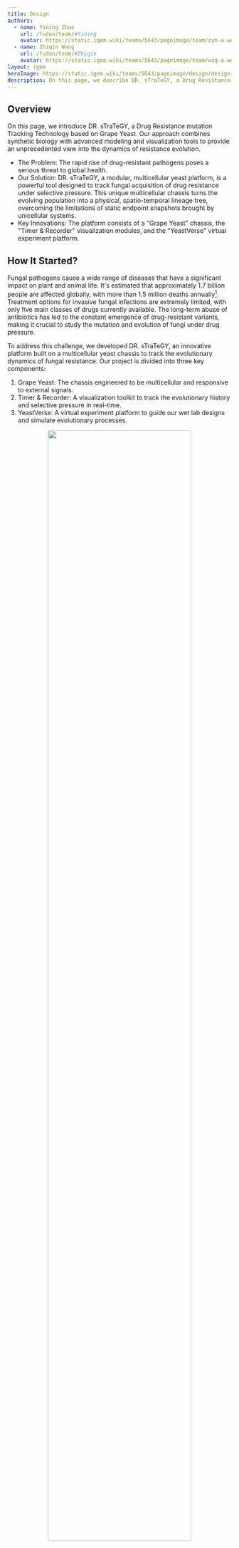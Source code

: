 ```yaml
---
title: Design
authors:
  - name: Yining Zhao
    url: /fudan/team/#Yining
    avatar: https://static.igem.wiki/teams/5643/pageimage/team/zyn-a.webp
  - name: Zhiqin Wang
    url: /fudan/team/#Zhiqin
    avatar: https://static.igem.wiki/teams/5643/pageimage/team/wzq-a.webp
layout: igem
heroImage: https://static.igem.wiki/teams/5643/pageimage/design/design-headmap.webp
description: On this page, we describe DR. sTraTeGY, a Drug Resistance mutation Tracking Technology based on Grape Yeast.
---
```


<script setup>
import ChromosomeVisualization from '../.vitepress/components/ChromosomeVisualization.vue'
</script>

## Overview

On this page, we introduce DR. sTraTeGY, a Drug Resistance mutation Tracking Technology based on Grape Yeast. Our approach combines synthetic biology with advanced modeling and visualization tools to provide an unprecedented view into the dynamics of resistance evolution.

- The Problem: The rapid rise of drug-resistant pathogens poses a serious threat to global health.
- Our Solution: DR. sTraTeGY, a modular, multicellular yeast platform, is a powerful tool designed to track fungal acquisition of drug resistance under selective pressure. This unique multicellular chassis turns the evolving population into a physical, spatio-temporal lineage tree, overcoming the limitations of static endpoint snapshots brought by unicellular systems.
- Key Innovations: The platform consists of a "Grape Yeast" chassis, the "Timer & Recorder" visualization modules, and the "YeastVerse" virtual experiment platform.

## How It Started?

Fungal pathogens cause a wide range of diseases that have a significant impact on plant and animal life. It's estimated that approximately 1.7 billion people are affected globally, with more than 1.5 million deaths annually[^1]. Treatment options for invasive fungal infections are extremely limited, with only five main classes of drugs currently available. The long-term abuse of antibiotics has led to the constant emergence of drug-resistant variants, making it crucial to study the mutation and evolution of fungi under drug pressure.

To address this challenge, we developed DR. sTraTeGY, an innovative platform built on a multicellular yeast chassis to track the evolutionary dynamics of fungal resistance. Our project is divided into three key components:

1. Grape Yeast: The chassis engineered to be multicellular and responsive to external signals.
2. Timer & Recorder: A visualization toolkit to track the evolutionary history and selective pressure in real-time.
3. YeastVerse: A virtual experiment platform to guide our wet lab designs and simulate evolutionary processes.

<div style="text-align: center;" id="fig1">
    <img src="https://static.igem.wiki/teams/5643/pageimage/design/fig1-dr-strategy.webp" style="width:80%">
    <div>
        <span style="color:gray">Figure 1. DR. sTraTeGY overview</span>
        <br><br>
    </div>
</div>



## Constructing the Grape Yeast

### What is the Grape Yeast

To study fungal evolution, we focused on *Saccharomyces cerevisiae*, a classic model organism for eukaryotes and a widely used chassis in synthetic biology. It offers significant advantages, including a fully sequenced genome, mature genetic tools[^2], and a non-pathogenic nature with conserved resistance mechanisms[^3].  However, traditional methods that based on unicellular yeast like bulk sequencing provide only a static endpoint snapshot of evolving populations, making it challenging to capture low-frequency mutations or the real-time emergence of complex traits[^4].

To overcome this, we designed the Grape Yeast—a new modular chassis based on a multicellular yeast system[^5]. The multicellular structure of the Grape Yeast is what differentiates DR. sTraTeGY from traditional methods. While unicellular models provide only a static endpoint snapshot of evolving populations, the Grape Yeast cluster, when combined with our visualization modules, functions as a spatio-temporal lineage recorder. The physical linkage between mother and daughter cells allows us to observe a tree of resistance evolution in a single cluster, where the [Timer](#timer-tracking-cell-lineage) tracks cell lineage and the [Recorder](#recorder) logs selective pressure at different points in that lineage. This provides an unprecedented, real-time view into the dynamics of resistance evolution that low-frequency mutations or complex traits would mask in a conventional bulk culture.

We engineered this chassis through a simple four-module approach that allows us to achieve key functions: multicellularity development, external signal response, cluster size control, and individual diversity control.  In essence, these designs provide synthetic biology with a new chassis organism. Unlike conventional unicellular chassis that act mainly as simple cell factories, the multicellular Grape Yeast presents an efficient, controllable, and scalable engineered biological system. It functions more like an organized multicellular body—with spatial structure and division of labor among cells—similar to the natural paradigms of plants, animals, fungi, and algae. This highlights its potential not only as a production platform but also as a foundational model for exploring multicellular engineering.

<div style="text-align: center;" id="fig2">
    <img src="https://static.igem.wiki/teams/5643/pageimage/design/figure2-grapeyeast.webp" style="width:80%">
    <div>
        <span style="color:gray">Figure 2. Constructing the Grape Yeast</span>
        <br><br>
    </div>
</div>




### Module 1—Multicellularity Development

#### Inspiration and Mechanistic Basis

The earliest description of multicellularity in yeast was reported by Ratcliff et al.[^24], which served as the primary inspiration for our project. In that seminal study, Saccharomyces cerevisiae (strain Y55) was subjected to gravity-based selection, favoring cells with a rapid sedimentation phenotype. Multicellular aggregates were observed after just 60 transfers.

Subsequent reports have revealed a strong correlation between this emergent multicellularity and the loss-of-function of the ACE2 gene. Furthermore, during the process of directed evolution, it was consistently observed that diploid yeast rapidly evolve to become tetraploid.

To ensure the stability of the introduced genes in our chassis, we decided to integrate the modules into the genome. However, given the time constraints and the fact that *S. cerevisiae* naturally exhibits highly efficient homologous recombination, we strategically chose to rely on this endogenous mechanism instead of introducing the additional CRISPR-Cas9 system(which might cause safety problems) this year. This approach was adapted from the yeast modular DNA assembly methods described by Lee et al. [^6] and Shaw et al. [^7].

#### *ACE2* Deletion

To validate the feasibility of a multifunctional multicellular chassis, we first used homologous recombination to knock out the  *ACE2* gene in the Y55 strain (a unicellular yeast).

*ACE2* encodes a transcription factor that, when disrupted, prevents mother-daughter cell separation after budding[^8], leading to the formation of a multicellular yeast system. 

We confirmed the successful knockout by observing the formation of multicellular clusters, clearly visualized through cell wall staining under a microscope.


### Module2— External Signal Response

Endogenous signaling pathway play central roles in regulating efflux pumps, cell wall remodeling, and stress responses, thereby fundamentally shaping fungal drug resistance[^10]. This underscores the critical importance of external signal perception and membrane context in fungal biology. Building on this understanding, we introduced two key modifications into the Grape Yeast chassis: 

(1) the HsDOR-PRP signaling pathway: The HsDOR-PRP system endows the chassis with the ability to respond to specific external chemical signals.

(2) Membrane Re-engineering: The substitution of native ergosterol with cholesterol. This modification not only facilitates the proper function of human GPCRs but also mimics a drug-resistant fungal membrane phenotype, enhancing its comparability with mammalian cells.

Collectively, these two modules transform the Grape Yeast into more than a synthetic biology system—it emerges as a novel multicellular chassis with high value for drug resistance studies and cross-species translatability.


#### 1) Rewiring the Pheromone Response: HsDOR Integration

Sensing and responding to environmental cues is essential for fungal adaptation and for enabling advanced synthetic regulation. In this module, we extended the native signal transduction network to create a versatile interface that the community can later use to detect signals from other organisms or the environment. Given that G-protein coupled receptors (GPCRs) are among the most frequent drug targets in humans, they are particularly physiologically relevant targets for synthetic biology.

Based on previous studies (Bean et al., 2022)[^11], we engineered yeast to activate to their native pheromone response pathway (PRP) via a heterologous GPCR, thereby triggering a MAPK signaling cascade and enhancing the expression of Ste12-regulated genes(Figure 3).

While a complete modification of the GPCR system would ideally require the knockout of a series of genes such as Ste2 to restrict native GPCR expression, due to the time constraints of the iGEM competition, we focused on the most critical modifications: We replaced *ACE2* with the human &delta; opioid receptor (*HsDOR*, BBa_256S6J1M) and coupled it to the PRP via a Gpa1 chimera(BBa_254K9906) in which five key residues were replaced with those from Gi&alpha; to ensure functional heterologous coupling.

<div style="text-align: center;" id="fig3">
    <img src="https://static.igem.wiki/teams/5643/pageimage/design/gpcr1007.webp" style="width:80%">
    <div>
        <span style="color:gray">Figure 3. Mechanism of external signal response.We rewired the yeast pheromone response pathway by replacing ACE2 with human δ opioid receptor (HsDOR) and coupling it via a Gpa1–Giα3 chimera, enabling MAPK activation and validated by the agonist SNC80</span>
        <br><br>
    </div>
</div>

We validated this pathway using the small molecule agonist SNC80 [^11].The system activates the MAPK cascade and the STE12 transcription factor to regulate downstream genes. To confirm this, we quantified FUS3 and STE2 expression by qPCR[^25] (Table 1), as both are well-known Ste12 targets that indicate pathway activation.


<div style="text-align: center;">
        <span style="color:gray">Table 1. Primers used for the qPCR validation</span>
        <br>
</div>

| Gene/Reference Gene | Forward Primer (5’&rarr;3’)   | Reverse Primer (5’&rarr;3’)   |
| ------------------- | ------------------------ | ------------------------ |
| FUS3                | 5-GAGCTAATGCAGACAGATTTA    | 5-CACTTTCACTGCTCTCAAG      |
| STE2                | 5-CCTTCTTGTGGCTTCTATTG     | 5-CGTCAGCATCAAACCTATC      |
| 5S                  | 5-GTTGCGGCCATATCTACCAGAAAG | 5-CGTATGGTCACCCACTACACTACT |


#### 2)Yeast Membrane Engineering

The ergosterol biosynthesis pathway is crucial, with *ERG6* and *ERG5* defining membrane sterol composition and influencing the expression and functionality of heterologously expressed human GPCRs. Crucially, elevated ergosterol levels disrupt the proper integration and function of GPCRs in the yeast membrane. Consequently, deleting *ERG5/6* and redirecting sterol flux toward cholesterol significantly enhances receptor efficiency[^11]. 

To leverage this for our application, we deleted *ERG5/6* and added TDH3p-driven zebrafish genes (*DHCR7/24*:BBa_25RCU5CB and BBa_25FOVO4C) through homologous recombination. This modification blocks ergosterol production and redirects zymosterol to cholesterol, which is necessary for the human receptor to function properly[^11]. We confirmed this modification using cholesterol staining.

Furthermore, the resulting reduced ergosterol content mimics a phenotype associated with antifungal drug resistance[^12], offering a platform to investigate the impact of membrane composition on drug sensitivity and to identify non-ergosterol-related targets.



### Module 3—Controlling Individual Diversity

Genomic instability can cause fungi to acquire multiple drug resistances in a short period. For example, changes in chromosome ploidy (e.g. from diploid to haploid) can result in the loss of sensitive genes, contributing to multi-drug resistance[^14]. Similarly, chromosome duplication can result in the upregulation of resistance-related genes[^26]. These findings suggest a strong correlation between ploidy and drug resistance.

To simulate this phenomenon, we introduced two strategies to control chromosomal ploidy.

First, we introduced the meiosis-inducing gene IME1(BBa_250R9OVR) under the control of a pTet2 promoter or pCUP1 promoter. Ime1 is an essential transcriptional activator for meiosis-specific gene expression. By interacting with other transcription factors, it activates genes involved in the meiotic process[^15]. We verified this module through cell size analysis and PI staining observed under a microscope.



<div style="text-align: center;" id="fig4">
    <img src="https://static.igem.wiki/teams/5643/pageimage/design/fig-ime1-compressed.webp" style="width:80%">
    <div>
        <span style="color:gray">Figure 4. Use Ime1 to control individual diversity</span>
        <br><br>
    </div>
</div>

Previous research has shown that during gravity-based selection, the Y55 (*ACE2* &Delta;) strain undergoes a ploidy shift from diploid (2x) to tetraploid (4x)[^9]. To mimic the liquid environment where drug resistance evolves in vivo, we further investigated the ploidy stability of the tetraploid Y55 strain during gravity-based passaging under G418 selection pressure. To isolate the specific effects of the antibiotic, we also performed comparative passaging experiments under both selective (G418) and non-selective (G418-free) conditions.


### Module 4—Controlling Cluster Size

To enhance controllability and safety, we introduced *BAX*(BBa_K5441013), an apoptosis-inducing protein, under the control of a pTet2 promoter or a pCUP1 promoter.

Bax is a pro-apoptotic member of the Bcl-2 protein family. When expressed in *S. cerevisiae*, it induces cell apoptosis via a mitochondria-mediated pathway[^13]. 
 
This mechanism allows us to control the size of our clusters and, when required, induce the apoptosis of the entire system. 

We verified the module's effectiveness by observing and analyzing the cluster size under a confocal microscope .

<div style="text-align: center;" id="fig5">
    <img src="https://static.igem.wiki/teams/5643/pageimage/design/fig-bax-compressed.webp" style="width:80%">
    <div>
        <span style="color:gray">Figure 5. Use BAX to control the cluter size</span>
        <br><br>
    </div>
</div>


## Visualize the Evolution: The Timer & Recorder Extension

Our project features two simple yet powerful visualization modules designed to track evolutionary history and mutations. They can be directly integrated into the Grape Yeast chassis by replacing  *ACE2* or inserted at other desired locations.

### Timer: Tracking Cell Lineage

Microscopic observation alone cannot reveal the chronological relationship between two neighboring cells. To overcome this limitation, we developed the Timer module, which visually records a single cell's life cycle in real-time. 

The TU Timer (BBa_25AT6YR4) consists of an AI-optimized Ash1 promoter (Ash1 AIpro,BBa_25VHXKNL), a modified mCherry fluorescent protein(BBa_25TQG9WZ), the Ash1 3'UTR, and the ScENO1 terminator(BBa_K2753051).

The Timer matures in daughter cells based on model-guided selection of the Ash1 AIpro promoter (see [Model page](/model/)), and, together with the modified mCherry (see [Improved Part page](/improve/)), enables visualization of the cell life cycle.



<div style="text-align: center;" id="fig6">
    <img src="https://static.igem.wiki/teams/5643/pageimage/design/timer1008.avif" style="width:80%">
    <div>
        <span style="color:gray">Figure 6. Design of the Timer.The Timer module enables real-time visualization of a cell’s life cycle, shifting from blue to red fluorescence specifically in daughter cells after division.</span>
        <br><br>
    </div>
</div>





<h3 id="recorder">Recorder: Recording Selective Pressure</h3>

#### 1) Building the Recorder

To intuitively record the pressure at different chromosomal loci during evolution, we developed the Recorder module. It contains a promoter designed to record mutations and a reporter fluorescent protein. We hypothesized that mutations in the promoter would affect the expression level of the reporter protein, allowing us to quantify the pressure by measuring fluorescence intensity. 

To impose stress, we applied ethyl methanesulfonate (EMS) mutagenesis to yeast, which predominantly induces single-nucleotide polymorphisms (SNPs)(G/C->A/T), the most common mutation type in *S. cerevisiae*[^20].

To identify the optimal reporter configuration, we constructed a combinatorial library, testing four distinct promoters[^21] with seven of our EMS-optimized fluorescent proteins(The sequences of these proteins were designed to be EMS-resistant to eliminate the direct impact of EMS on their fluorescence; see our Software page
for details.). This promoter set was specifically chosen to capture a range of expression dynamics under EMS mutagenesis.Menawhile, to isolate the effects of the promoter-reporter interaction, a single, consistent terminator was used across all constructs, as its contribution to expression variance was presumed to be minor compared to that of the promoters[^6] [^23].

We screened 28 combinations of four promoters and seven optimized fluorescent proteins after EMS mutagenesis by FACS analysis and selected the combination with the most significant change in brightness and named it the TU Recorder.

<div style="text-align: center;">
        <span style="color:gray">Table 2. Optimized Fluorescent Proteins and Promoters for the Recorder Module</span>
        <br>
</div>

| DNA NAME           | DESCRIPTION                              | EXCITATION WAVELENGTH (NM) | EMISSION WAVELENGTH (NM) | Part ID      |
| ------------------ | ---------------------------------------- | -------------------------- | ------------------------ | ------------ |
| EMSfp383           | Optimized eBFP2 to resist EMS.           | 383                        | 448                      | BBa_25F6RD26 |
| EMSfp399           | Optimized Bluebonnet2 to resist EMS.     | 399                        | 454                      | BBa_25M2Z9H7 |
| EMSfp499           | Optimized mSG to resist EMS.             | 499                        | 510                      | BBa_25IB5O7X |
| EMSfp506           | Optimized NeolGreen to resist EMS.       | 506                        | 517                      | BBa_25FAVHQY |
| EMSfp569           | Optimized mScarlet to resist EMS.        | 569                        | 594                      | BBa_25TYRLM9 |
| EMSfp642           | Optimized smURFP to resist EMS.          | 642                        | 670                      | BBa_25GARG3E |
| EMSfp643           | Optimized miRFP670-2 to resist EMS.      | 643                        | 670                      | BBa_2599SI53 |
| **Promoters**[^21] |                                          |                            |                          |              |
| pOST1              | Remains stable                           |                            |                          | BBa_259JX52V |
| pRNR2              | Tends to decrease expression             |                            |                          | BBa_K3748013 |
| pSTM1              | Tends to increase expression             |                            |                          | BBa_K530004 |
| pTDH3              | A strong constitutive benchmark promoter |                            |                          | BBa_K3190001 |



#### 2) Long-Term Natural Evolution Tracking

To study its stability and performance in different genomic environments, we integrated the TU Recorder into a "simplified grape yeast" strain(with only *ACE2* removed), covering all 16 chromosomes. We selected sixteen chromosomal integration sites (one per chromosome), including both neutral “safe sites” without functional roles and "dangerous sites" that replace non-essential genes. 

To accurately reflect the natural genomic pressure during long-term evolution, the neutral sites—adapted from Shaw et al.[^7]—were chosen for their minimal influence on host physiology.

Following the reference dataset (Puddu et al., *Nature*, 2019)[^22], we introduced six risk loci whose deletion was reported to increase genome instability. In that study, 4,732 yeast knockout strains were sequenced to assess how the loss of each non-essential gene influences genome integrity, revealing frequent copy-number variations, nuclear–mitochondrial crosstalk, and adaptive chromosomal rearrangements.

We were particularly interested in such genomic alterations, as chromosomal duplication and rearrangement are closely related to the emergence of drug resistance—yeast often adapts to the environment by duplicating or losing the function of parts of its chromosomes. Based on the supplementary information, we selected loci whose gene deletions affect the ploidy or number of chromosomal rearrangements detected (GCR) on other chromosomes. For instance, replacing *SWI4* on chromosome V—a key subunit of the cell-cycle–dependent transcription complex that binds CCB elements with *SWI6*—alters the ploidy of chromosome II (2 &rarr; 2.65) and increases GCR to 5. Further details can be found in the Supporting Information.

In this iteration, we no longer relied on EMS mutagenesis. Instead, we used long-term cultivation and selective pressure to induce the natural evolution of the strain to a diploid state. By utilizing FACS analysis, we were able to track changes in fluorescence over a period of seven days or more, allowing us to reconstruct the population's dynamics like reading a flight recorder.

#### 3)Special Design for Homology Arm Entry

The Yeast Toolkit (YTK) and MoClo systems facilitate the construction of transcriptional units (TUs) by using standardized Level 1 assembly methods, such as the 234r GFP dropout cassette designed to accept Type 2 (Promoter), Type 3 (CDS), and Type 4 (Terminator) parts. However, efficiently swapping or integrating different homologous arms (HAs) into the final assembled plasmid presents a separate challenge. 

##### Homology Arm Entry Vector

To address this, we designed a dedicated Homology Arm Entry Vector based on pMTK078 (Shaw et al., 2023)[^7] and inspired by Sorida et al. (2023)[^27]. Our design incorporates two distinct cloning strategies: 
1) we introduced two Type IIP restriction enzymes sites, XhoI and XbaI, at the 5' end of the original 5' HA and the 3' end of the original 3' HA respectively, under whose digestion the whole 5'HA-Inserted Fragment-3'HA will be released; 
2) at the other end of 5'/3' HA, [BsmBI](https://www.neb.com/en/products/r0739-bsmbi-v2) sites are designed to release original 5'/3' HA and generate 4-nt flanks. 

All the flanks produced in this section do not overlap with any standard ends in YTK or the Multiplex Yeast Toolkit (MYT), so they will not conflict with other assembly and therefore ensured specific and correct ligation.

##### Standard preexisting 5'/3' Homology Arms

To replace the original HA and to enable [BsmBI](https://www.neb.com/en/products/r0739-bsmbi-v2) assembly into the entry vector, primers for amplifying preexisting HA should be designed as illustrated in Fig.7 . Please note that the 4-nt at the end of primers should not be omitted, for they are essential for effective enzyme cleaving.

For 3'HA, we specially introduced two reversed [BbsI](https://www.thermofisher.com/order/catalog/product/FD1014) site, which can adapt to the MYT system in Shaw et al. (2023)[^7] for introducing selective marker. In addition, though not used in our project, we leave a PstI site, a design used in Shaw  et al. (2023)[^7] for transposition of gRNA arrays, which could be utilized if further researchers require.

<div style="text-align: center;" id="fig7">
    <img src="https://static.igem.wiki/teams/5643/pageimage/design/golden.webp" style="width:80%">
    <div>
        <span style="color:gray">Figure 7. Structure of Homology Arm Entry plasmid and Assembly of New Homology Arm..</span>
        <br><br>
    </div>
</div>

- For experiment details, please visit [Experiments | Fudan](/experiments/). The whole process could be completed without an intermediate purification step, which is both convenient and highly-efficient.

##### Verification for Integration in Yeasts

While Shaw et al.[^7] included additional barcodes within their homology arms primarily for PCR amplification and high-throughput, multiplexed quality control, our Recorder module has different priorities. Since our project only required verifying a few integrated sites and our construct was sensitive to DNA burden, we opted for a targeted integration analysis that avoids non-functional sequence additions.

We used two primer sets to confirm correct integration via junction analysis. The 5H Forward / 3H Reverse primers anneal to the native genome sequence, while the 5H Reverse / 3H Forward primers anneal to the inserted construct (specifically, the ConLS and AgTEF Terminator sequences)（Fig. 8）. This arrangement ensures that only precise integration at the target locus is amplified, yielding a band of near 500 bp. Native strains or off-target integrations will result in no amplification. 


<div style="text-align: center;" id="fig8">
    <img src="https://static.igem.wiki/teams/5643/pageimage/design/gg-l.webp" style="width:80%">
    <div>
        <span style="color:gray">Figure 8. Design of colony PCR primers for verification of chromosomal integrations.</span>
        <br><br>
    </div>
</div>


## Cloning Strategy

In our previous projects, our teams were used to Gibson Assembly for DNA construction. This year, however, we opted to utilize Golden Gate (GG) Assembly, primarily because GG's use of standardized Type IIS restriction sites eliminates the need to redesign homology arms for every new assembly junction, thereby enabling rapid, combinatorial construction and part reusability. 

Besides, GG offers crucial technical superiority by maintaining high fidelity even with difficult sequences (such as repetitive regions or secondary structures), effectively assembling small fragments, and ensuring vector integrity by avoiding 5′ exonuclease damage, all of which accelerated our timeline and ensured the system's required high fidelity[^27].



## YeastVerse: Our Virtual Experiment Platform

Throughout this project, we fully embraced the "dry lab guiding wet lab" approach by creating [YeastVerse](/model/), our virtual yeast simulation platform. YeastVerse, a portmanteau for "Yeast Metaverse," was used extensively to simulate the growth, division, protein expression, and external signal response of both Grape Yeast and normal unicellular yeast. This guided our wet lab work and visually demonstrated the advantage of Grape Yeast in tracking evolutionary history. YeastVerse is a powerful platform with various functional modules and adjustable parameters, serving as the "zero-th machine" for our Grape Yeast chassis. Please check our [model page](/model/) for more details.

<div style="text-align: center;" id="fig9">
    <img src="https://static.igem.wiki/teams/5643/pageimage/design/fig6-yeast-verse.webp" style="width:80%">
    <div>
        <span style="color:gray">Figure 9. Use digital YeastVerse to guide our wet lab.Once we have an idea, we first conduct background research and collect relevant data. Then, we input this data into Yeastverse and obtain feedback, which helps guide the design and implementation of our wet lab experiments.</span>
        <br><br>
    </div>
</div>



## Summary

  - We successfully engineered a novel yeast chassis, the Grape Yeast, for studying fungal mutation and evolution under drug pressure. The modular design, including control modules and external signal interfaces, gives it unlimited potential for further modifications.

  - We developed two powerful extension modules, the Timer and Recorder, to visualize cell lineage and evolutionary pressure, respectively. These modules are designed as flexible plugins that can be widely used by the iGEM community.

  - We built the YeastVerse virtual simulation platform to guide our wet lab experiments. As the ""zero-th machine" for Grape Yeast, YeastVerse can be widely used for various experimental tests, providing crucial support for wet lab works.



## Reference

[^1]: Brown, G. D., Denning, D. W., Gow, N. A., Levitz, S. M., Netea, M. G., & White, T. C. (2012). Hidden killers: human fungal infections. *Science translational medicine*, *4*(165), 165rv13. DOI: 10.1126/scitranslmed.3004404

[^2]: Vanderwaeren, L., Dok, R., Voordeckers, K., Nuyts, S., & Verstrepen, K. J. (2022). *Saccharomyces cerevisiae* as a Model System for Eukaryotic Cell Biology, from Cell Cycle Control to DNA Damage Response. *International journal of molecular sciences*, *23*(19), 11665. DOI: 10.3390/ijms231911665

[^3]: Maneira, C., Chamas, A., & Lackner, G. (2025). Engineering Saccharomyces cerevisiae for medical applications. Microbial cell factories, 24(1), 12. DOI: 10.1186/s12934-024-02625-5

[^4]: Blundell, J. R., & Levy, S. F. (2014). Beyond genome sequencing: lineage tracking with barcodes to study the dynamics of evolution, infection, and cancer. Genomics, 104(6 Pt A), 417–430. DOI: 10.1016/j.ygeno.2014.09.005

[^5]: Bozdag, G. O., Zamani-Dahaj, S. A., Day, T. C., Kahn, P. C., Burnetti, A. J., Lac, D. T., Tong, K., Conlin, P. L., Balwani, A. H., Dyer, E. L., Yunker, P. J., & Ratcliff, W. C. (2023). De novo evolution of macroscopic multicellularity. *Nature*, *617*(7962), 747–754. DOI: 10.1038/s41586-023-06052-1

[^6]: Lee, M. E., DeLoache, W. C., Cervantes, B., & Dueber, J. E. (2015). A Highly Characterized Yeast Toolkit for Modular, Multipart Assembly. *ACS synthetic biology*, *4*(9), 975–986. DOI: 10.1021/sb500366v

[^7]: Shaw, W. M., Khalil, A. S., & Ellis, T. (2023). A Multiplex MoClo Toolkit for Extensive and Flexible Engineering of *Saccharomyces cerevisiae*. *ACS synthetic biology*, *12*(11), 3393–3405. DOI: 10.1021/acssynbio.3c00423

[^8]: Laabs, T. L., Markwardt, D. D., Slattery, M. G., Newcomb, L. L., Stillman, D. J., & Heideman, W. (2003). *ACE2* is required for daughter cell-specific G1 delay in Saccharomyces cerevisiae. *Proceedings of the National Academy of Sciences of the United States of America*, *100*(18), 10275–10280. DOI: 10.1073/pnas.1833999100

[^9]: Tong, K., Datta, S., Cheng, V., Haas, D. J., Gourisetti, S., Yopp, H. L., Day, T. C., Lac, D. T., Khalil, A. S., Conlin, P. L., Bozdag, G. O., & Ratcliff, W. C. (2025). Genome duplication in a long-term multicellularity evolution experiment. Nature, 639(8055), 691–699. DOI: 10.1038/s41586-025-08689-6

[^10]: Després, P. C., Shapiro, R. S., & Cuomo, C. A. (2024). New approaches to tackle a rising problem: Large-scale methods to study antifungal resistance. PLoS pathogens, 20(9), e1012478. DOI: 10.1371/journal.ppat.1012478

[^11]: Bean, B. D. M., Mulvihill, C. J., Garge, R. K., Boutz, D. R., Rousseau, O., Floyd, B. M., Cheney, W., Gardner, E. C., Ellington, A. D., Marcotte, E. M., Gollihar, J. D., Whiteway, M., & Martin, V. J. J. (2022). Functional expression of opioid receptors and other human GPCRs in yeast engineered to produce human sterols. *Nature communications*, *13*(1), 2882. DOI: 10.1038/s41467-022-30570-7

[^12]: Young, L. Y., Hull, C. M., & Heitman, J. (2003). Disruption of ergosterol biosynthesis confers resistance to amphotericin B in Candida lusitaniae. Antimicrobial agents and chemotherapy, 47(9), 2717–2724. DOI: 10.1128/AAC.47.9.2717-2724.2003

[^13]: Zha, H., Fisk, H. A., Yaffe, M. P., Mahajan, N., Herman, B., & Reed, J. C. (1996). Structure-function comparisons of the proapoptotic protein Bax in yeast and mammalian cells. *Molecular and cellular biology*, *16*(11), 6494–6508. DOI: 10.1128/MCB.16.11.6494

[^14]: Ksiezopolska, E., & Gabaldón, T. (2018). Evolutionary Emergence of Drug Resistance in Candida Opportunistic Pathogens. *Genes*, *9*(9), 461. DOI: 10.3390/genes9090461

[^15]: Kassir, Y., Granot, D., & Simchen, G. (1988). IME1, a positive regulator gene of meiosis in S. cerevisiae. *Cell*, *52*(6), 853–862. DOI: 10.1016/0092-8674(88)90427-8

[^16]: Kari, H., Bandi, S. M. S., Kumar, A., & Yella, V. R. (2023). DeePromClass: Delineator for Eukaryotic Core Promoters Employing Deep Neural Networks. *IEEE/ACM transactions on computational biology and bioinformatics*, *20*(1), 802–807. 

[^17]: Yu, Y., Yarrington, R. M., & Stillman, D. J. (2020). FACT and Ash1 promote long-range and bidirectional nucleosome eviction at the HO promoter. *Nucleic acids research*, *48*(19), 10877–10889. DOI: 10.1093/nar/gkaa819

[^18]: Subach, F. V., Subach, O. M., Gundorov, I. S., Morozova, K. S., Piatkevich, K. D., Cuervo, A. M., & Verkhusha, V. V. (2009). Monomeric fluorescent timers that change color from blue to red report on cellular trafficking. *Nature chemical biology*, *5*(2), 118–126. DOI: 10.1038/nchembio.138

[^19]: Brodsky, A. S., & Silver, P. A. (2000). Pre-mRNA processing factors are required for nuclear export. *RNA (New York, N.Y.)*, *6*(12), 1737–1749. DOI: 10.1017/s1355838200001059

[^20]: Peter, J., De Chiara, M., Friedrich, A., Yue, J. X., Pflieger, D., Bergström, A., Sigwalt, A., Barre, B., Freel, K., Llored, A., Cruaud, C., Labadie, K., Aury, J. M., Istace, B., Lebrigand, K., Barbry, P., Engelen, S., Lemainque, A., Wincker, P., Liti, G., … Schacherer, J. (2018). Genome evolution across 1,011 Saccharomyces cerevisiae isolates. *Nature*, *556*(7701), 339–344. DOI: 10.1038/s41586-018-0030-5

[^21]: Hodgins-Davis, A., Duveau, F., Walker, E. A., & Wittkopp, P. J. (2019). Empirical measures of mutational effects define neutral models of regulatory evolution in *Saccharomyces cerevisiae*. *Proceedings of the National Academy of Sciences of the United States of America*, *116*(42), 21085–21093. DOI: 10.1073/pnas.1902823116

[^22]: Puddu, F., Herzog, M., Selivanova, A., Wang, S., Zhu, J., Klein-Lavi, S., Gordon, M., Meirman, R., Millan-Zambrano, G., Ayestaran, I., Salguero, I., Sharan, R., Li, R., Kupiec, M., & Jackson, S. P. (2019). Genome architecture and stability in the Saccharomyces cerevisiae knockout collection. *Nature*, *573*(7774), 416–420. DOI: 10.1038/s41586-019-1549-9

[^23]: Niederau, P. A., Eglé, P., Willig, S., Parsons, J., Hoernstein, S. N. W., Decker, E. L., & Reski, R. (2024). Multifactorial analysis of terminator performance on heterologous gene expression in Physcomitrella. *Plant cell reports*, *43*(2), 43. DOI: 10.1007/s00299-023-03088-5

[^24]: Ratcliff, W. C., Denison, R. F., Borrello, M., & Travisano, M. (2012). Experimental evolution of multicellularity. Proceedings of the National Academy of Sciences of the United States of America, 109(5), 1595–1600. DOI: 10.1073/pnas.1115323109

[^25]: Ramos-Alonso, L., Garcia, I., Enserink, J. M., & Chymkowitch, P. (2022). Analysis of the pheromone signaling pathway by RT-qPCR in the budding yeast Saccharomyces cerevisiae. STAR protocols, 3(1), 101210. DOI: 10.1016/j.xpro.2022.101210

[^26]: Khateb, A., Gago, S., Bromley, M., Richardson, M., & Bowyer, P. (2023). Aneuploidy Is Associated with Azole Resistance in Aspergillus fumigatus. Antimicrobial agents and chemotherapy, 67(4), e0125322. DOI: 10.1128/aac.01253-22

[^27]: Sorida, M., & Bonasio, R. (2023). An efficient cloning method to expand vector and restriction site compatibility of Golden Gate Assembly. Cell reports methods, 3(8), 100564. DOI: 10.1016/j.crmeth.2023.100564 